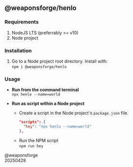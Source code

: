 ## @weaponsforge/henlo

### Requirements

1. NodeJS LTS (preferrably >= v10)
2. Node project

### Installation

1. Go to a Node project root directory. Install with:<br>
`npm i @weaponsforge/henlo`

### Usage

- **Run from the command terminal**<br>
`npx henlo --name=world`

- **Run as script within a Node project**
   - Create a script in the Node project's `package.json` file.
      ```json
      "scripts": {
        "hey": "npx henlo --name=world"
      },
      ```
   - Run the NPM script<br>
      `npm run hey`

@weaponsforge<br>
20250428
